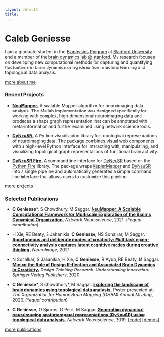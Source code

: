 ```yaml
---
layout: default
title: 
---
```



# Caleb Geniesse




I am a graduate student in the [Biophysics Program](http://med.stanford.edu/biophysics.html) at [Stanford University](https://www.stanford.edu/) and a member of the [brain dynamics lab @ stanford](https://braindynamicslab.github.io). My research focuses on developing new computational methods for capturing and quantifying fluctuations in brain dynamics using ideas from machine learning and topological data analysis.

<div class="more">
	<a href="about-me/">more about me</a>
</div>



### Recent Projects

- **[NeuMapper.](https://braindynamicslab.github.io/neumapper/)**&nbsp;A scalable Mapper algorithm for neuroimaging data analysis. The Matlab implementation was designed specifically for working with complex, high-dimensional neuroimaging data and produces a shape graph representation that can be annotated with meta-information and further examined using network science tools.

- **[DyNeuSR.](https://braindynamicslab.github.io/dyneusr/)**&nbsp;A Python visualization library for topological representations of neuroimaging data. The package combines visual web components with a high-level Python interface for interacting with, manipulating, and visualizing topological graph representations of functional brain activity.

- **[DyNeuSR Fire.](https://braindynamicslab.github.io/dyneusr-fire/)**&nbsp;A command line interface for [DyNeuSR](https://braindynamicslab.github.io/dyneusr/) based on the [Python Fire](https://github.com/google/python-fire) library. The package wraps [KeplerMapper](https://kepler-mapper.scikit-tda.org/en/latest/) and [DyNeuSR](https://braindynamicslab.github.io/dyneusr/) into a single pipeline and automatically generates a simple command line interface that allows users to customize this pipeline. 


<div class="more">
	<a href="projects/">more projects</a>
</div>



### Selected Publications

- **C Geniesse**\*, S Chowdhury, M Saggar. **[NeuMapper: A Scalable Computational Framework for Multiscale Exploration of the Brain's Dynamical Organization.](https://doi.org/10.1162/netn_a_00229)** *Network Neuroscience*, 2021. (*\*equal contribution*) 

- H Xie, RE Beaty, S Jahanikia, **C Geniesse**, NS Sonalkar, M Saggar. **[Spontaneous and deliberate modes of creativity: Multitask eigen-connectivity analysis captures latent cognitive modes during creative thinking.](https://doi.org/10.1016/j.neuroimage.2021.118531)** *NeuroImage*, 2021.

- N Sonalkar, S Jahanikia, H Xie, **C Geniesse**, R Ayub, RE Beaty, M Saggar. **[Mining the Role of Design Reflection and Associated Brain Dynamics in Creativity.](https://doi.org/10.1007/978-3-030-28960-7_10)** *Design Thinking Research. Understanding Innovation. Springer Verlag Publishers*, 2020.

- **C Geniesse**\*, S Chowdhury\*, M Saggar. **[Exploring the landscape of brain dynamics using topological data analysis.](https://github.com/calebgeniesse/calebgeniesse.github.io/blob/master/public/posters/Geniesse-Chowdhury-2020-OHBM.pdf)** Poster presented at: *The Organization for Human Brain Mapping (OHBM) Annual Meeting*, 2020. (*\*equal contribution*) 

- **C Geniesse**, O Sporns, G Petri, M Saggar. **[Generating dynamical neuroimaging spatiotemporal representations (DyNeuSR) using topological data analysis.](https://doi.org/10.1162/netn_a_00093)** *Network Neuroscience*, 2019. [[code](https://braindynamicslab.github.io/dyneusr)] [[demos](https://braindynamicslab.github.io/dyneusr/demo/)]



<div class="more">
	<a href="publications/">more publications</a>
</div>
